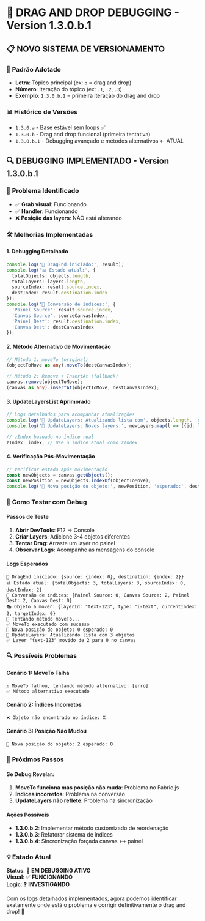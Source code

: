 # 🔧 DRAG AND DROP DEBUGGING - Version 1.3.0.b.1

## 📋 NOVO SISTEMA DE VERSIONAMENTO

### 🎯 **Padrão Adotado**
- **Letra**: Tópico principal (ex: `b` = drag and drop)
- **Número**: Iteração do tópico (ex: `.1`, `.2`, `.3`)
- **Exemplo**: `1.3.0.b.1` = primeira iteração do drag and drop

### 📊 **Histórico de Versões**
- `1.3.0.a` - Base estável sem loops ✅
- `1.3.0.b` - Drag and drop funcional (primeira tentativa)
- `1.3.0.b.1` - Debugging avançado e métodos alternativos ← ATUAL

## 🔍 DEBUGGING IMPLEMENTADO - Version 1.3.0.b.1

### 🎯 **Problema Identificado**
- ✅ **Grab visual**: Funcionando
- ✅ **Handler**: Funcionando  
- ❌ **Posição das layers**: NÃO está alterando

### 🛠️ **Melhorias Implementadas**

#### 1. **Debugging Detalhado**
```typescript
console.log('🎯 DragEnd iniciado:', result);
console.log('📊 Estado atual:', {
  totalObjects: objects.length,
  totalLayers: layers.length,
  sourceIndex: result.source.index,
  destIndex: result.destination.index
});
console.log('🔄 Conversão de índices:', {
  'Painel Source': result.source.index,
  'Canvas Source': sourceCanvasIndex,
  'Painel Dest': result.destination.index,
  'Canvas Dest': destCanvasIndex
});
```

#### 2. **Método Alternativo de Movimentação**
```typescript
// Método 1: moveTo (original)
(objectToMove as any).moveTo(destCanvasIndex);

// Método 2: Remove + InsertAt (fallback)
canvas.remove(objectToMove);
(canvas as any).insertAt(objectToMove, destCanvasIndex);
```

#### 3. **UpdateLayersList Aprimorado**
```typescript
// Logs detalhados para acompanhar atualizações
console.log('🔄 UpdateLayers: Atualizando lista com', objects.length, 'objetos');
console.log('🔄 UpdateLayers: Novos layers:', newLayers.map(l => ({id: l.id, zIndex: l.zIndex, name: l.name})));

// zIndex baseado no índice real
zIndex: index, // Use o índice atual como zIndex
```

#### 4. **Verificação Pós-Movimentação**
```typescript
// Verificar estado após movimentação
const newObjects = canvas.getObjects();
const newPosition = newObjects.indexOf(objectToMove);
console.log('📍 Nova posição do objeto:', newPosition, 'esperado:', destCanvasIndex);
```

### 🧪 **Como Testar com Debug**

#### **Passos de Teste**
1. **Abrir DevTools**: F12 → Console
2. **Criar Layers**: Adicione 3-4 objetos diferentes
3. **Tentar Drag**: Arraste um layer no painel
4. **Observar Logs**: Acompanhe as mensagens do console

#### **Logs Esperados**
```
🎯 DragEnd iniciado: {source: {index: 0}, destination: {index: 2}}
📊 Estado atual: {totalObjects: 3, totalLayers: 3, sourceIndex: 0, destIndex: 2}
🔄 Conversão de índices: {Painel Source: 0, Canvas Source: 2, Painel Dest: 2, Canvas Dest: 0}
🎭 Objeto a mover: {layerId: "text-123", type: "i-text", currentIndex: 2, targetIndex: 0}
🔧 Tentando método moveTo...
✅ MoveTo executado com sucesso
📍 Nova posição do objeto: 0 esperado: 0
🔄 UpdateLayers: Atualizando lista com 3 objetos
✅ Layer "text-123" movido de 2 para 0 no canvas
```

### 🔍 **Possíveis Problemas**

#### **Cenário 1: MoveTo Falha**
```
⚠️ MoveTo falhou, tentando método alternativo: [erro]
✅ Método alternativo executado
```

#### **Cenário 2: Índices Incorretos**
```
❌ Objeto não encontrado no índice: X
```

#### **Cenário 3: Posição Não Mudou**
```
📍 Nova posição do objeto: 2 esperado: 0
```

### 🎯 **Próximos Passos**

#### **Se Debug Revelar:**
1. **MoveTo funciona mas posição não muda**: Problema no Fabric.js
2. **Índices incorretos**: Problema na conversão
3. **UpdateLayers não reflete**: Problema na sincronização

#### **Ações Possíveis**
- **1.3.0.b.2**: Implementar método customizado de reordenação
- **1.3.0.b.3**: Refatorar sistema de índices
- **1.3.0.b.4**: Sincronização forçada canvas ↔ painel

### 💡 **Estado Atual**

**Status**: 🔧 **EM DEBUGGING ATIVO**  
**Visual**: ✅ **FUNCIONANDO**  
**Logic**: ❓ **INVESTIGANDO**  

Com os logs detalhados implementados, agora podemos identificar exatamente onde está o problema e corrigir definitivamente o drag and drop! 🚀
